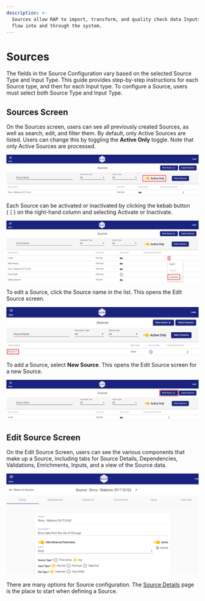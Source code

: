 ```yaml
---
description: >-
  Sources allow RAP to import, transform, and quality check data Inputs as they
  flow into and through the system.
---
```


# Sources

The fields in the Source Configuration vary based on the selected Source Type and Input Type. This guide provides step-by-step instructions for each Source type, and then for each Input type. To configure a Source, users must select both Source Type and Input Type.

## Sources Screen

On the Sources screen, users can see all previously created Sources, as well as search, edit, and filter them. By default, only Active Sources are listed. Users can change this by toggling the **Active Only** toggle. Note that only Active Sources are processed.

![Sources - Active Only](../../.gitbook/assets/image%20%2833%29.png)

Each Source can be activated or inactivated by clicking the kebab button \(**⋮**\) on the right-hand column and selecting Activate or Inactivate.

![Inactivate a Source](../../.gitbook/assets/image%20%2816%29.png)

To edit a Source, click the Source name in the list. This opens the Edit Source screen.

![Select a Source to Edit](../../.gitbook/assets/image%20%28168%29.png)

To add a Source, select **New Source**. This opens the Edit Source screen for a new Source.

![Create a New Source](../../.gitbook/assets/image%20%28225%29.png)

## Edit Source Screen

On the Edit Source Screen, users can see the various components that make up a Source, including tabs for Source Details, Dependencies, Validations, Enrichments, Inputs, and a view of the Source data.

![Source Detail](../../.gitbook/assets/image%20%28198%29.png)

There are many options for Source configuration. The [Source Details](source-details.md) page is the place to start when defining a Source.

